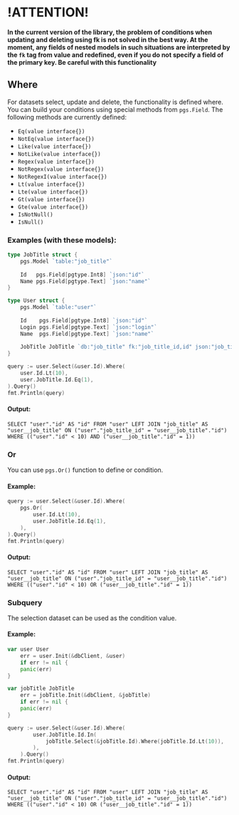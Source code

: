 # !ATTENTION!
**In the current version of the library, the problem of conditions when updating and deleting using fk is not solved in the best way. At the moment, any fields of nested models in such situations are interpreted by the `fk` tag from value and redefined, even if you do not specify a field of the primary key. Be careful with this functionality**

## Where

For datasets select, update and delete, the functionality is defined where. 
You can build your conditions using special methods from `pgs.Field`.
The following methods are currently defined:
* `Eq(value interface{})`
* `NotEq(value interface{})`
* `Like(value interface{})`
* `NotLike(value interface{})`
* `Regex(value interface{})`
* `NotRegex(value interface{})`
* `NotRegexI(value interface{})`
* `Lt(value interface{})`
* `Lte(value interface{})`
* `Gt(value interface{})`
* `Gte(value interface{})`
* `IsNotNull()`
* `IsNull()`

### **Examples (with these models):**
```go
type JobTitle struct {
    pgs.Model `table:"job_title"`
    
    Id   pgs.Field[pgtype.Int8] `json:"id"`
    Name pgs.Field[pgtype.Text] `json:"name"`
}

type User struct {
    pgs.Model `table:"user"`
    
    Id    pgs.Field[pgtype.Int8] `json:"id"`
    Login pgs.Field[pgtype.Text] `json:"login"`
    Name  pgs.Field[pgtype.Text] `json:"name"`
    
    JobTitle JobTitle `db:"job_title" fk:"job_title_id,id" json:"job_title"`
}
```

```go
query := user.Select(&user.Id).Where(
    user.Id.Lt(10),
    user.JobTitle.Id.Eq(1),
).Query()
fmt.Println(query)
```

#### Output:
```
SELECT "user"."id" AS "id" FROM "user" LEFT JOIN "job_title" AS "user__job_title" ON ("user"."job_title_id" = "user__job_title"."id") WHERE (("user"."id" < 10) AND ("user__job_title"."id" = 1))
```

### Or

You can use `pgs.Or()` function to define or condition.

#### Example:
```go
query := user.Select(&user.Id).Where(
    pgs.Or(
        user.Id.Lt(10),
        user.JobTitle.Id.Eq(1),
    ),
).Query()
fmt.Println(query)
```
#### Output:
```
SELECT "user"."id" AS "id" FROM "user" LEFT JOIN "job_title" AS "user__job_title" ON ("user"."job_title_id" = "user__job_title"."id") WHERE (("user"."id" < 10) OR ("user__job_title"."id" = 1))
```

### Subquery
The selection dataset can be used as the condition value.

#### Example:
```go
var user User
    err = user.Init(&dbClient, &user)
    if err != nil {
    panic(err)
}

var jobTitle JobTitle
    err = jobTitle.Init(&dbClient, &jobTitle)
    if err != nil {
    panic(err)
}

query := user.Select(&user.Id).Where(
        user.JobTitle.Id.In(
            jobTitle.Select(&jobTitle.Id).Where(jobTitle.Id.Lt(10)),
        ),
    ).Query()
fmt.Println(query)
```
#### Output:
```
SELECT "user"."id" AS "id" FROM "user" LEFT JOIN "job_title" AS "user__job_title" ON ("user"."job_title_id" = "user__job_title"."id") WHERE (("user"."id" < 10) OR ("user__job_title"."id" = 1))
```
